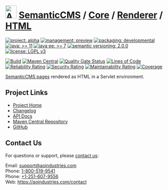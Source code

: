 # [<img src="ao-logo.png" alt="AO Logo" width="35" height="40">](https://github.com/aoindustries) [SemanticCMS](https://github.com/aoindustries/semanticcms) / [Core](https://github.com/aoindustries/semanticcms-core) / [Renderer](https://github.com/aoindustries/semanticcms-core-renderer) / [HTML](https://github.com/aoindustries/semanticcms-core-renderer-html)

[![project: alpha](https://semanticcms.com/ao-badges/project-alpha.svg)](https://aoindustries.com/life-cycle#project-alpha)
[![management: preview](https://semanticcms.com/ao-badges/management-preview.svg)](https://aoindustries.com/life-cycle#management-preview)
[![packaging: developmental](https://semanticcms.com/ao-badges/packaging-developmental.svg)](https://aoindustries.com/life-cycle#packaging-developmental)  
[![java: &gt;= 11](https://semanticcms.com/ao-badges/java-11.svg)](https://docs.oracle.com/en/java/javase/11/docs/api/)
[![java ee: &gt;= 7](https://semanticcms.com/ao-badges/javaee-7.svg)](https://docs.oracle.com/javaee/7/api/)
[![semantic versioning: 2.0.0](https://semanticcms.com/ao-badges/semver-2.0.0.svg)](http://semver.org/spec/v2.0.0.html)
[![license: LGPL v3](https://semanticcms.com/ao-badges/license-lgpl-3.0.svg)](https://www.gnu.org/licenses/lgpl-3.0)

[![Build](https://github.com/aoindustries/semanticcms-core-renderer-html/workflows/Build/badge.svg?branch=master)](https://github.com/aoindustries/semanticcms-core-renderer-html/actions?query=workflow%3ABuild)
[![Maven Central](https://maven-badges.herokuapp.com/maven-central/com.semanticcms/semanticcms-core-renderer-html/badge.svg)](https://maven-badges.herokuapp.com/maven-central/com.semanticcms/semanticcms-core-renderer-html)
[![Quality Gate Status](https://sonarcloud.io/api/project_badges/measure?branch=master&project=com.semanticcms%3Asemanticcms-core-renderer-html&metric=alert_status)](https://sonarcloud.io/dashboard?branch=master&id=com.semanticcms%3Asemanticcms-core-renderer-html)
[![Lines of Code](https://sonarcloud.io/api/project_badges/measure?branch=master&project=com.semanticcms%3Asemanticcms-core-renderer-html&metric=ncloc)](https://sonarcloud.io/component_measures?branch=master&id=com.semanticcms%3Asemanticcms-core-renderer-html&metric=ncloc)  
[![Reliability Rating](https://sonarcloud.io/api/project_badges/measure?branch=master&project=com.semanticcms%3Asemanticcms-core-renderer-html&metric=reliability_rating)](https://sonarcloud.io/component_measures?branch=master&id=com.semanticcms%3Asemanticcms-core-renderer-html&metric=Reliability)
[![Security Rating](https://sonarcloud.io/api/project_badges/measure?branch=master&project=com.semanticcms%3Asemanticcms-core-renderer-html&metric=security_rating)](https://sonarcloud.io/component_measures?branch=master&id=com.semanticcms%3Asemanticcms-core-renderer-html&metric=Security)
[![Maintainability Rating](https://sonarcloud.io/api/project_badges/measure?branch=master&project=com.semanticcms%3Asemanticcms-core-renderer-html&metric=sqale_rating)](https://sonarcloud.io/component_measures?branch=master&id=com.semanticcms%3Asemanticcms-core-renderer-html&metric=Maintainability)
[![Coverage](https://sonarcloud.io/api/project_badges/measure?branch=master&project=com.semanticcms%3Asemanticcms-core-renderer-html&metric=coverage)](https://sonarcloud.io/component_measures?branch=master&id=com.semanticcms%3Asemanticcms-core-renderer-html&metric=Coverage)

[SemanticCMS pages](https://github.com/aoindustries/semanticcms-core-pages) rendered as HTML in a Servlet environment.

## Project Links
* [Project Home](https://semanticcms.com/core/renderer/html/)
* [Changelog](https://semanticcms.com/core/renderer/html/changelog)
* [API Docs](https://semanticcms.com/core/renderer/html/apidocs/)
* [Maven Central Repository](https://search.maven.org/artifact/com.semanticcms/semanticcms-core-renderer-html)
* [GitHub](https://github.com/aoindustries/semanticcms-core-renderer-html)

## Contact Us
For questions or support, please [contact us](https://aoindustries.com/contact):

Email: [support@aoindustries.com](mailto:support@aoindustries.com)  
Phone: [1-800-519-9541](tel:1-800-519-9541)  
Phone: [+1-251-607-9556](tel:+1-251-607-9556)  
Web: https://aoindustries.com/contact

